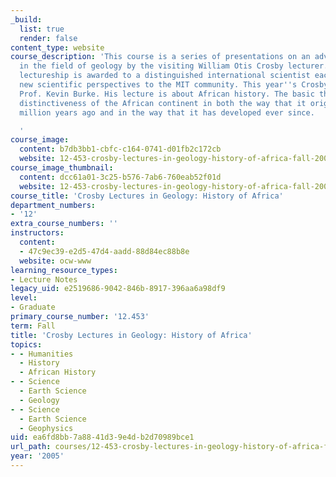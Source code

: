 ```yaml
---
_build:
  list: true
  render: false
content_type: website
course_description: 'This course is a series of presentations on an advanced topic
  in the field of geology by the visiting William Otis Crosby lecturer. The Crosby
  lectureship is awarded to a distinguished international scientist each year to introduce
  new scientific perspectives to the MIT community. This year''s Crosby lecturer is
  Prof. Kevin Burke. His lecture is about African history. The basic theme is the
  distinctiveness of the African continent in both the way that it originated 600
  million years ago and in the way that it has developed ever since.

  '
course_image:
  content: b7db3bb1-cbfc-c164-0741-d01fb2c172cb
  website: 12-453-crosby-lectures-in-geology-history-of-africa-fall-2005
course_image_thumbnail:
  content: dcc61a01-3c25-b576-7ab6-760eab52f01d
  website: 12-453-crosby-lectures-in-geology-history-of-africa-fall-2005
course_title: 'Crosby Lectures in Geology: History of Africa'
department_numbers:
- '12'
extra_course_numbers: ''
instructors:
  content:
  - 47c9ec39-e2d5-47d4-aadd-88d84ec88b8e
  website: ocw-www
learning_resource_types:
- Lecture Notes
legacy_uid: e2519686-9042-846b-8917-396aa6a98df9
level:
- Graduate
primary_course_number: '12.453'
term: Fall
title: 'Crosby Lectures in Geology: History of Africa'
topics:
- - Humanities
  - History
  - African History
- - Science
  - Earth Science
  - Geology
- - Science
  - Earth Science
  - Geophysics
uid: ea6fd8bb-7a88-41d3-9e4d-b2d70989bce1
url_path: courses/12-453-crosby-lectures-in-geology-history-of-africa-fall-2005
year: '2005'
---
```


